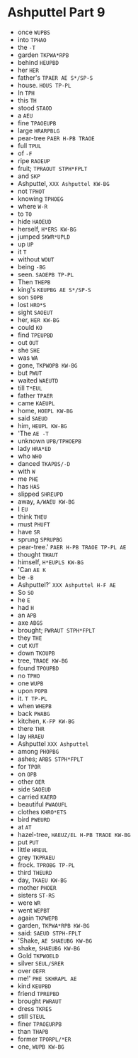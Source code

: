 # Ashputtel Part 9

* once `WUPBS`
* into `TPHAO`
* the `-T`
* garden `TKPWA*RPB`
* behind `HEUPBD`
* her `HER`
* father's `TPAER AE S*/SP-S`
* house. `HOUS TP-PL`
* In `TPH`
* this `TH`
* stood `STAOD`
* a `AEU`
* fine `TPAOEUPB`
* large `HRARPBLG`
* pear-tree `PAER H-PB TRAOE`
* full `TPUL`
* of `-F`
* ripe `RAOEUP`
* fruit; `TPRAOUT STPH*FPLT`
* and `SKP`
* Ashputtel, `XXX Ashputtel KW-BG`
* not `TPHOT`
* knowing `TPHOEG`
* where `W-R`
* to `TO`
* hide `HAOEUD`
* herself, `H*ERS KW-BG`
* jumped `SKWR*UPLD`
* up `UP`
* it `T`
* without `WOUT`
* being `-BG`
* seen. `SAOEPB TP-PL`
* Then `THEPB`
* king's `KEUPBG AE S*/SP-S`
* son `SOPB`
* lost `HRO*S`
* sight `SAOEUT`
* her, `HER KW-BG`
* could `KO`
* find `TPEUPBD`
* out `OUT`
* she `SHE`
* was `WA`
* gone, `TKPWOPB KW-BG`
* but `PWUT`
* waited `WAEUTD`
* till `T*EUL`
* father `TPAER`
* came `KAEUPL`
* home, `HOEPL KW-BG`
* said `SAEUD`
* him, `HEUPL KW-BG`
* 'The `AE -T`
* unknown `UPB/TPHOEPB`
* lady `HRA*ED`
* who `WHO`
* danced `TKAPBS/-D`
* with `W`
* me `PHE`
* has `HAS`
* slipped `SHREUPD`
* away, `A/WAEU KW-BG`
* I `EU`
* think `THEU`
* must `PHUFT`
* have `SR`
* sprung `SPRUPBG`
* pear-tree.' `PAER H-PB TRAOE TP-PL AE`
* thought `THAUT`
* himself, `H*EUPLS KW-BG`
* 'Can `AE K`
* be `-B`
* Ashputtel?' `XXX Ashputtel H-F AE`
* So `SO`
* he `E`
* had `H`
* an `APB`
* axe `ABGS`
* brought; `PWRAUT STPH*FPLT`
* they `THE`
* cut `KUT`
* down `TKOUPB`
* tree, `TRAOE KW-BG`
* found `TPOUPBD`
* no `TPHO`
* one `WUPB`
* upon `POPB`
* it. `T TP-PL`
* when `WHEPB`
* back `PWABG`
* kitchen, `K-FP KW-BG`
* there `THR`
* lay `HRAEU`
* Ashputtel `XXX Ashputtel`
* among `PHOPBG`
* ashes; `ARBS STPH*FPLT`
* for `TPOR`
* on `OPB`
* other `OER`
* side `SAOEUD`
* carried `KAERD`
* beautiful `PWAOUFL`
* clothes `KHRO*ETS`
* bird `PWEURD`
* at `AT`
* hazel-tree, `HAEUZ/EL H-PB TRAOE KW-BG`
* put `PUT`
* little `HREUL`
* grey `TKPRAEU`
* frock. `TPROBG TP-PL`
* third `THEURD`
* day, `TKAEU KW-BG`
* mother `PHOER`
* sisters `ST-RS`
* were `WR`
* went `WEPBT`
* again `TKPWEPB`
* garden, `TKPWA*RPB KW-BG`
* said: `SAEUD STPH-FPLT`
* 'Shake, `AE SHAEUBG KW-BG`
* shake, `SHAEUBG KW-BG`
* Gold `TKPWOELD`
* silver `SEUL/SRER`
* over `OEFR`
* me!' `PHE SKHRAPL AE`
* kind `KEUPBD`
* friend `TPREPBD`
* brought `PWRAUT`
* dress `TKRES`
* still `STEUL`
* finer `TPAOEURPB`
* than `THAPB`
* former `TPORPL/*ER`
* one, `WUPB KW-BG`
